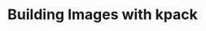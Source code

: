 ---
title: Building Images with kpack
description: Learn how kpack can help you build images securely and efficiently.
summary: Learn how kpack can help you build images securely and efficiently.
lab: lab-kpack
length: 15
logo: "images/workshops/logo-kubernetes.svg"
tags:
- Microservices
- Kubernetes
- Spring Boot
- Docker
- kpack
weight: 7
archive: true
---